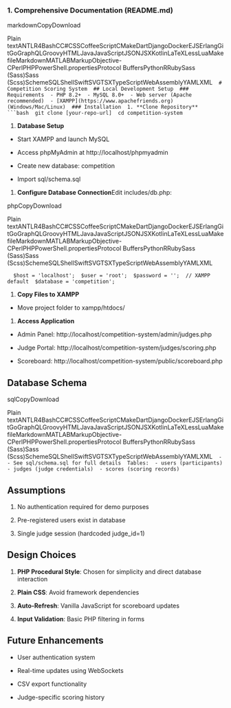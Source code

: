 ### **1\. Comprehensive Documentation (README.md)**

markdownCopyDownload

Plain textANTLR4BashCC#CSSCoffeeScriptCMakeDartDjangoDockerEJSErlangGitGoGraphQLGroovyHTMLJavaJavaScriptJSONJSXKotlinLaTeXLessLuaMakefileMarkdownMATLABMarkupObjective-CPerlPHPPowerShell.propertiesProtocol BuffersPythonRRubySass (Sass)Sass (Scss)SchemeSQLShellSwiftSVGTSXTypeScriptWebAssemblyYAMLXML`   # Competition Scoring System  ## Local Development Setup  ### Requirements  - PHP 8.2+  - MySQL 8.0+  - Web server (Apache recommended)  - [XAMPP](https://www.apachefriends.org) (Windows/Mac/Linux)  ### Installation  1. **Clone Repository**  ```bash  git clone [your-repo-url]  cd competition-system   `

1.  **Database Setup**
    

*   Start XAMPP and launch MySQL
    
*   Access phpMyAdmin at http://localhost/phpmyadmin
    
*   Create new database: competition
    
*   Import sql/schema.sql
    

1.  **Configure Database Connection**Edit includes/db.php:
    

phpCopyDownload

Plain textANTLR4BashCC#CSSCoffeeScriptCMakeDartDjangoDockerEJSErlangGitGoGraphQLGroovyHTMLJavaJavaScriptJSONJSXKotlinLaTeXLessLuaMakefileMarkdownMATLABMarkupObjective-CPerlPHPPowerShell.propertiesProtocol BuffersPythonRRubySass (Sass)Sass (Scss)SchemeSQLShellSwiftSVGTSXTypeScriptWebAssemblyYAMLXML

`   $host = 'localhost';  $user = 'root';  $password = '';  // XAMPP default  $database = 'competition';   `

1.  **Copy Files to XAMPP**
    

*   Move project folder to xampp/htdocs/
    

1.  **Access Application**
    

*   Admin Panel: http://localhost/competition-system/admin/judges.php
    
*   Judge Portal: http://localhost/competition-system/judges/scoring.php
    
*   Scoreboard: http://localhost/competition-system/public/scoreboard.php
    

Database Schema
---------------

sqlCopyDownload

Plain textANTLR4BashCC#CSSCoffeeScriptCMakeDartDjangoDockerEJSErlangGitGoGraphQLGroovyHTMLJavaJavaScriptJSONJSXKotlinLaTeXLessLuaMakefileMarkdownMATLABMarkupObjective-CPerlPHPPowerShell.propertiesProtocol BuffersPythonRRubySass (Sass)Sass (Scss)SchemeSQLShellSwiftSVGTSXTypeScriptWebAssemblyYAMLXML`   -- See sql/schema.sql for full details  Tables:  - users (participants)  - judges (judge credentials)  - scores (scoring records)   `

Assumptions
-----------

1.  No authentication required for demo purposes
    
2.  Pre-registered users exist in database
    
3.  Single judge session (hardcoded judge\_id=1)
    

Design Choices
--------------

1.  **PHP Procedural Style**: Chosen for simplicity and direct database interaction
    
2.  **Plain CSS**: Avoid framework dependencies
    
3.  **Auto-Refresh**: Vanilla JavaScript for scoreboard updates
    
4.  **Input Validation**: Basic PHP filtering in forms
    

Future Enhancements
-------------------

*   User authentication system
    
*   Real-time updates using WebSockets
    
*   CSV export functionality
    
*   Judge-specific scoring history
